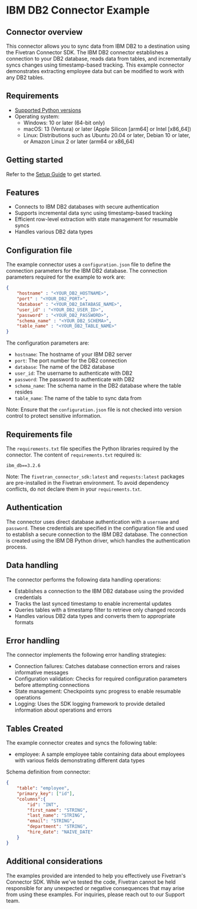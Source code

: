 # IBM DB2 Connector Example

## Connector overview

This connector allows you to sync data from IBM DB2 to a destination using the Fivetran Connector SDK. The IBM DB2 connector establishes a connection to your DB2 database, reads data from tables, and incrementally syncs changes using timestamp-based tracking. This example connector demonstrates extracting employee data but can be modified to work with any DB2 tables.

## Requirements

* [Supported Python versions](https://github.com/fivetran/fivetran_connector_sdk/blob/main/README.md#requirements)   
* Operating system:
  * Windows: 10 or later (64-bit only)
  * macOS: 13 (Ventura) or later (Apple Silicon [arm64] or Intel [x86_64])
  * Linux: Distributions such as Ubuntu 20.04 or later, Debian 10 or later, or Amazon Linux 2 or later (arm64 or x86_64)

## Getting started

Refer to the [Setup Guide](https://fivetran.com/docs/connectors/connector-sdk/setup-guide) to get started.

## Features

- Connects to IBM DB2 databases with secure authentication
- Supports incremental data sync using timestamp-based tracking
- Efficient row-level extraction with state management for resumable syncs
- Handles various DB2 data types

## Configuration file

The example connector uses a `configuration.json` file to define the connection parameters for the IBM DB2 database. The connection parameters required for the example to work are:

```json
{
    "hostname" : "<YOUR_DB2_HOSTNAME>",
    "port" : "<YOUR_DB2_PORT>",
    "database" : "<YOUR_DB2_DATABASE_NAME>",
    "user_id" : "<YOUR_DB2_USER_ID>",
    "password" : "<YOUR_DB2_PASSWORD>",
    "schema_name" : "<YOUR_DB2_SCHEMA>",
    "table_name" : "<YOUR_DB2_TABLE_NAME>"
}
```

The configuration parameters are:
- `hostname`: The hostname of your IBM DB2 server 
- `port`: The port number for the DB2 connection
- `database`: The name of the DB2 database
- `user_id`: The username to authenticate with DB2
- `password`: The password to authenticate with DB2
- `schema_name`: The schema name in the DB2 database where the table resides
- `table_name`: The name of the table to sync data from

Note: Ensure that the `configuration.json` file is not checked into version control to protect sensitive information.

## Requirements file

The `requirements.txt` file specifies the Python libraries required by the connector. The content of `requirements.txt` required is:

```
ibm_db==3.2.6
```

Note: The `fivetran_connector_sdk:latest` and `requests:latest` packages are pre-installed in the Fivetran environment. To avoid dependency conflicts, do not declare them in your `requirements.txt`.

## Authentication

The connector uses direct database authentication with a `username` and `password`. These credentials are specified in the configuration file and used to establish a secure connection to the IBM DB2 database. The connection is created using the IBM DB Python driver, which handles the authentication process.

## Data handling

The connector performs the following data handling operations:  
- Establishes a connection to the IBM DB2 database using the provided credentials
- Tracks the last synced timestamp to enable incremental updates
- Queries tables with a timestamp filter to retrieve only changed records
- Handles various DB2 data types and converts them to appropriate formats

## Error handling

The connector implements the following error handling strategies:  
- Connection failures: Catches database connection errors and raises informative messages
- Configuration validation: Checks for required configuration parameters before attempting connections
- State management: Checkpoints sync progress to enable resumable operations
- Logging: Uses the SDK logging framework to provide detailed information about operations and errors

## Tables Created

The example connector creates and syncs the following table:  
- employee: A sample employee table containing data about employees with various fields demonstrating different data types

Schema definition from connector:

```json
{
    "table": "employee",
    "primary_key": ["id"],
    "columns":{
        "id": "INT",
        "first_name": "STRING",
        "last_name": "STRING",
        "email": "STRING",
        "department": "STRING",
        "hire_date": "NAIVE_DATE"
    }
}
```

## Additional considerations

The examples provided are intended to help you effectively use Fivetran's Connector SDK. While we've tested the code, Fivetran cannot be held responsible for any unexpected or negative consequences that may arise from using these examples. For inquiries, please reach out to our Support team.
